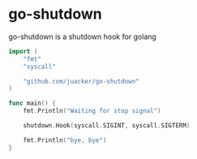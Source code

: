# go-shutdown

go-shutdown is a shutdown hook for golang

```go
import (
	"fmt"
	"syscall"

	"github.com/juacker/go-shutdown"
)

func main() {
	fmt.Println("Waiting for stop signal")

	shutdown.Hook(syscall.SIGINT, syscall.SIGTERM)

	fmt.Println("bye, bye")
}
```
